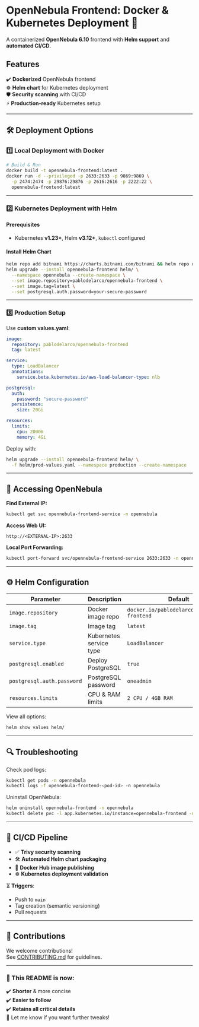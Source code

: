 # **OpenNebula Frontend: Docker & Kubernetes Deployment 🚀**

A containerized **OpenNebula 6.10** frontend with **Helm support** and **automated CI/CD**.

## **Features**
✔️ **Dockerized** OpenNebula frontend  
☸️ **Helm chart** for Kubernetes deployment  
🛡️ **Security scanning** with CI/CD  
⚡ **Production-ready** Kubernetes setup  

---

## **🛠 Deployment Options**

### **1️⃣ Local Deployment with Docker**
```bash
# Build & Run
docker build -t opennebula-frontend:latest .
docker run -d --privileged -p 2633:2633 -p 9869:9869 \
  -p 2474:2474 -p 29876:29876 -p 2616:2616 -p 2222:22 \
  opennebula-frontend:latest
```

---

### **2️⃣ Kubernetes Deployment with Helm**
#### **Prerequisites**
- Kubernetes **v1.23+**, Helm **v3.12+**, `kubectl` configured

#### **Install Helm Chart**
```bash
helm repo add bitnami https://charts.bitnami.com/bitnami && helm repo update
helm upgrade --install opennebula-frontend helm/ \
  --namespace opennebula --create-namespace \
  --set image.repository=pablodelarco/opennebula-frontend \
  --set image.tag=latest \
  --set postgresql.auth.password=your-secure-password
```

---

### **3️⃣ Production Setup**
Use **custom values.yaml**:
```yaml
image:
  repository: pablodelarco/opennebula-frontend
  tag: latest

service:
  type: LoadBalancer
  annotations:
    service.beta.kubernetes.io/aws-load-balancer-type: nlb

postgresql:
  auth:
    password: "secure-password"
  persistence:
    size: 20Gi

resources:
  limits:
    cpu: 2000m
    memory: 4Gi
```
Deploy with:
```bash
helm upgrade --install opennebula-frontend helm/ \
  -f helm/prod-values.yaml --namespace production --create-namespace
```

---

## **🔗 Accessing OpenNebula**
**Find External IP:**
```bash
kubectl get svc opennebula-frontend-service -n opennebula
```
**Access Web UI:**
```
http://<EXTERNAL-IP>:2633
```
**Local Port Forwarding:**
```bash
kubectl port-forward svc/opennebula-frontend-service 2633:2633 -n opennebula
```

---

## **⚙️ Helm Configuration**
| Parameter | Description | Default |
|-----------|-------------|---------|
| `image.repository` | Docker image repo | `docker.io/pablodelarco/opennebula-frontend` |
| `image.tag` | Image tag | `latest` |
| `service.type` | Kubernetes service type | `LoadBalancer` |
| `postgresql.enabled` | Deploy PostgreSQL | `true` |
| `postgresql.auth.password` | PostgreSQL password | `oneadmin` |
| `resources.limits` | CPU & RAM limits | `2 CPU / 4GB RAM` |

View all options:
```bash
helm show values helm/
```

---

## **🔍 Troubleshooting**
Check pod logs:
```bash
kubectl get pods -n opennebula
kubectl logs -f opennebula-frontend-<pod-id> -n opennebula
```
Uninstall OpenNebula:
```bash
helm uninstall opennebula-frontend -n opennebula
kubectl delete pvc -l app.kubernetes.io/instance=opennebula-frontend -n opennebula
```

---

## **🔄 CI/CD Pipeline**
- ✅ **Trivy security scanning**
- 🛠 **Automated Helm chart packaging**
- 🐳 **Docker Hub image publishing**
- ☸️ **Kubernetes deployment validation**

⏳ **Triggers**:
- Push to `main`
- Tag creation (semantic versioning)
- Pull requests

---

## **👥 Contributions**
We welcome contributions!  
See [CONTRIBUTING.md](CONTRIBUTING.md) for guidelines.

---

### **🚀 This README is now:**
✔️ **Shorter** & more concise  
✔️ **Easier to follow**  
✔️ **Retains all critical details**  
🚀 Let me know if you want further tweaks!
